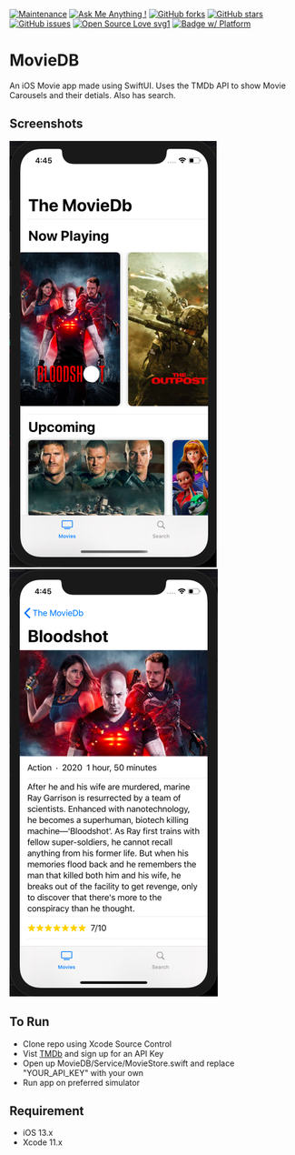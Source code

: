[![Maintenance](https://img.shields.io/badge/Maintained%3F-yes-green.svg)](https://GitHub.com/Naereen/StrapDown.js/graphs/commit-activity)
[![Ask Me Anything !](https://img.shields.io/badge/Ask%20me-anything-1abc9c.svg)](https://GitHub.com/Naereen/ama)
[![GitHub forks](https://img.shields.io/github/forks/saswatamcode/MovieDB_swiftUI.svg?style=social&label=Fork&maxAge=2592000)](https://GitHub.com/saswatamcode/MovieDB_swiftUI/network/)
[![GitHub stars](https://img.shields.io/github/stars/saswatamcode/MovieDB_swiftUI.svg?style=social&label=Star&maxAge=2592000)](https://GitHub.com/saswatamcode/MovieDB_swiftUI/stargazers/)
[![GitHub issues](https://img.shields.io/github/issues/saswatamcode/MovieDB_swiftUI.svg)](https://GitHub.com/saswatamcode/MovieDB_swiftUI/issues/)
[![Open Source Love svg1](https://badges.frapsoft.com/os/v1/open-source.svg?v=103)](https://github.com/ellerbrock/open-source-badges/)
[![Badge w/ Platform](https://cocoapod-badges.herokuapp.com/p/NSStringMask/badge.svg)](https://cocoadocs.org/docsets/NSStringMask)

# MovieDB
An iOS Movie app made using SwiftUI. Uses the TMDb API to show Movie Carousels and their detials. Also has search.

## Screenshots
![MainPage!](screenshots/Screenshot-1.png)
![MovieDetailPage!](screenshots/Screenshot-2.png)


## To Run
- Clone repo using Xcode Source Control
- Vist [TMDb](https://www.themoviedb.org/documentation/api) and sign up for an API Key
- Open up MovieDB/Service/MovieStore.swift and replace "YOUR_API_KEY" with your own
- Run app on preferred simulator

## Requirement
- iOS 13.x
- Xcode 11.x
